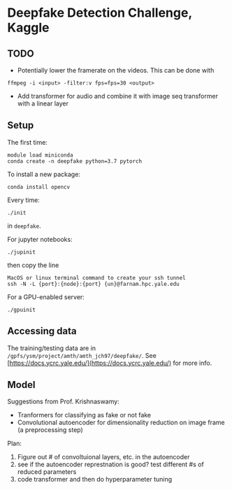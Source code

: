 # Deepfake Detection Challenge, Kaggle

## TODO
* Potentially lower the framerate on the videos. This can be done with 
```
ffmpeg -i <input> -filter:v fps=fps=30 <output>
```
* Add transformer for audio and combine it with image seq transformer with a linear layer

## Setup 

The first time:
```
module load miniconda
conda create -n deepfake python=3.7 pytorch
```

To install a new package:
```
conda install opencv
```

Every time:
```
./init
```
in `deepfake`.

For jupyter notebooks:
```
./jupinit
```
then copy the line
```
MacOS or linux terminal command to create your ssh tunnel
ssh -N -L {port}:{node}:{port} {un}@farnam.hpc.yale.edu
```
For a GPU-enabled server:
```
./gpuinit
```

## Accessing data
The training/testing data are in `/gpfs/ysm/project/amth/amth_jch97/deepfake/`. See [https://docs.ycrc.yale.edu/](https://docs.ycrc.yale.edu/) for more info.

## Model
Suggestions from Prof. Krishnaswamy:
* Tranformers for classifying as fake or not fake
* Convolutional autoencoder for dimensionality reduction on image frame (a preprocessing step)


Plan: 
1. Figure out # of convoltuional layers, etc. in the autoencoder
2. see if the autoencoder represtnation is good? test different #s of reduced parameters 
2. code transformer and then do hyperparameter tuning 

